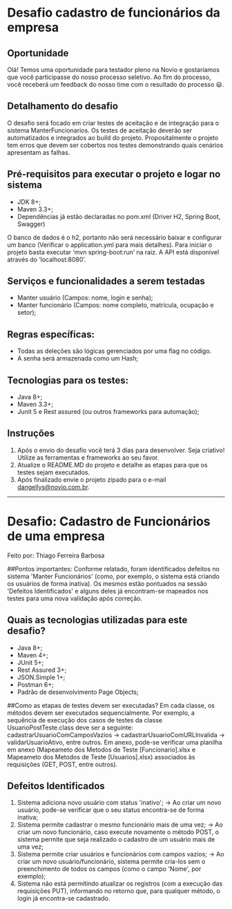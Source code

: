 # Desafio cadastro de funcionários da empresa

## Oportunidade

Olá! Temos uma oportunidade para testador pleno na Novio e gostaríamos que você participasse do nosso processo seletivo. Ao fim do processo, você receberá um feedback do nosso time com o resultado do processo 😃.

## Detalhamento do desafio

O desafio será focado em criar testes de aceitação e de integração para o sistema ManterFuncionarios. Os testes de aceitação deverão ser automatizados e integrados ao build do projeto. Propositalmente o projeto tem erros que devem ser cobertos nos testes demonstrando quais cenários apresentam as falhas.

## Pré-requisitos para executar o projeto e logar no sistema

 - JDK 8+;
 - Maven 3.3+;
 - Dependências já estão declaradas no pom.xml (Driver H2, Spring Boot, Swagger)

O banco de dados é o h2, portanto não será necessário baixar e configurar um banco (Verificar o application.yml para mais detalhes).
Para iniciar o projeto basta executar ‘mvn spring-boot:run’ na raiz. A API está disponível através do ‘localhost:8080’.

## Serviços e funcionalidades a serem testadas

 - Manter usuário (Campos: nome, login e senha);
 - Manter funcionário (Campos: nome completo, matrícula, ocupação e setor);

## Regras específicas:

 - Todas as deleções são lógicas gerenciados por uma flag no código.
 - A senha será armazenada como um Hash;

## Tecnologias para os testes:

 - Java 8+;
 - Maven 3.3+;
 - Junit 5 e Rest assured (ou outros frameworks para automação);

## Instruções

1. Após o envio do desafio você terá 3 dias para desenvolver. Seja criativo! Utilize as ferramentas e frameworks ao seu favor.
2. Atualize o README.MD do projeto e detalhe as etapas para que os testes sejam executados.
3. Após finalizado envie o projeto zipado para o e-mail dangellys@novio.com.br.

------------------------------------------------------------

# Desafio: Cadastro de Funcionários de uma empresa
Feito por: Thiago Ferreira Barbosa

##Pontos importantes:
Conforme relatado, foram identificados defeitos no sistema 'Manter Funcionários' (como, por exemplo, o sistema está criando os usuários de forma inativa). Os mesmos estão pontuados na sessão 'Defeitos Identificados' e alguns deles já encontram-se mapeados nos testes para uma nova validação após correção.

## Quais as tecnologias utilizadas para este desafio?
- Java 8+;
- Maven 4+;
- JUnit 5+;
- Rest Assured 3+;
- JSON.Simple 1+;
- Postman 6+;
- Padrão de desenvolvimento Page Objects;

##Como as etapas de testes devem ser executadas?
Em cada classe, os métodos devem ser executados sequencialmente. Por exemplo, a sequência de execução dos casos de testes da classe UsuarioPostTeste.class deve ser a seguinte: cadastrarUsuarioComCamposVazios → cadastrarUsuarioComURLInvalida → validarUsuarioAtivo, entre outros. Em anexo, pode-se verificar uma planilha em anexo (Mapeameto dos Metodos de Teste [Funcionario].xlsx e Mapeameto dos Metodos de Teste [Usuarios].xlsx) associados às requisições (GET, POST, entre outros).

## Defeitos Identificados
1. Sistema adiciona novo usuário com status 'inativo';
   → Ao criar um novo usuário, pode-se verificar que o seu status encontra-se de forma inativa;
2. Sistema permite cadastrar o mesmo funcionário mais de uma vez;
   → Ao criar um novo funcionário, caso execute novamente o método POST, o sistema permite que seja realizado o cadastro de um usuário mais de uma vez;
3. Sistema permite criar usuários e funcionários com campos vazios;
   → Ao criar um novo usuário/funcionário, sistema permite cria-los sem o preenchimento de todos os campos (como o campo 'Nome', por exemplo);
4. Sistema não está permitindo atualizar os registros (com a execução das requisições PUT), informando no retorno que, para qualquer método, o login já encontra-se cadastrado.